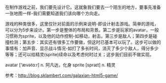 在制作游戏之前，我们要先设计它。这就象我们要去一个陌生的地方，要事先准备一张地图一样-我们需要知道我们该向哪个方向走。

游戏的种类很多，这里仅针对前面的示例来说明-即设计射击游戏。简单的游戏，可以分为5步来设计。第一步是整体的布局和背景。第二步是玩家的avatar，一般习惯称为sprite，以及他的动作控制-如移动，射击。第三步是敌人；第四步是碰撞检测；第五步：其实还有很多工作要做，但这时已基本可以玩了。这步可以做的事情有：加声音、显示战斗情况-如打了多长时间，消灭了多少个敌人，得分多少等等；还可以给精灵(sprite)续命以及考虑何时过关；这步我们目前不做实现。

 avatar ['ævətɑ:r] n. 阿凡达，化身
 sprite [spraɪt] n. 精灵
 
 
 
 
 
 
 
 
 
 
 
 
 参考：http://blog.sklambert.com/galaxian-html5-game/
 
 